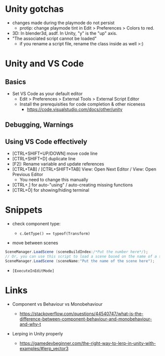 # Unity gotchas

- changes made during the playmode do not persist
  - protip: change playmode tint in Edit > Preferences > Colors to red.
- 3D: In blender3d, asdf. In Unity, "y" is the "up" axis.
- "The associated script cannot be loaded"
  - if you rename a script file, rename the class inside as well >:)

# Unity and VS Code

## Basics

- Set VS Code as your default editor
  - Edit > Preferences > External Tools > External Script Editor
  - Install the prerequisities for code completion & other niceness
    - https://code.visualstudio.com/docs/other/unity

## Debugging, Warnings

## Using VS Code effectively

- [CTRL+SHIFT+UP/DOWN] move code line
- [CTRL+SHIFT+D] duplicate line
- [F2]: Rename variable and update references
- [CTRL+TAB] / [CTRL+SHIFT+TAB] View: Open Next Editor / View: Open Previous Editor
  - You need to change this manually
- [CTRL+.] for auto-"using" / auto-creating missing functions
- [CTRL+Ö] for showing/hiding terminal
  
# Snippets
- check component type:
  - `c.GetType() == typeof(Transform)`

- move between scenes
```c#
SceneManager.LoadScene (sceneBuildIndex:/*Put the number here*/);
// Or, you can use this script to load a scene based on the name of a scene:
SceneManager.LoadScene (sceneName:"Put the name of the scene here");
``` 

- `[ExecuteInEditMode]`

# Links

- Component vs Behaviour vs Monobehaviour
  - https://stackoverflow.com/questions/44540747/what-is-the-difference-between-component-behaviour-and-monobehaviour-and-why-t

- Lerping in Unity properly
  - https://gamedevbeginner.com/the-right-way-to-lerp-in-unity-with-examples/#lerp_vector3